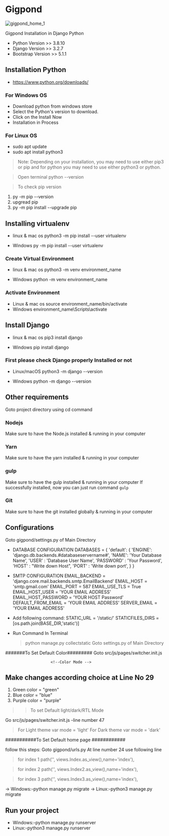 # Gigpond

![gigpond_home_1](https://user-images.githubusercontent.com/104790363/231290539-64715f7f-0136-4cd8-ac5c-d79f5eb84dae.png)

  Gigpond Installation in Django Python
  - Python Version >> 3.8.10
  - Django Version >> 3.2.7
  - Bootstrap Version >> 5.1.1

## Installation Python
 - https://www.python.org/downloads/
### For Windows OS 
 - Download python  from windows store
 - Select the Python's version to download.
 - Click on the Install Now
 - Installation in Process
### For Linux OS
 - sudo apt update
 - sudo apt install python3

> Note: Depending on your installation, you may need to use either pip3 or pip and for python you may need to use either python3 or python.

> Open terminal
  python --version
 
> To check pip version  
  1. py -m pip --version
  2. upgread pip 
  3. py -m pip install --upgrade pip

## Installing virtualenv   
  - linux & mac os
    python3 -m pip install --user virtualenv

  - Windows
    py -m pip install --user virtualenv

### Create Virtual Environment
  - linux & mac os
    python3 -m venv environment_name

  - Windows
    python -m venv environment_name

### Activate Environment
  - Linux & mac os
    source environment_name/bin/activate
  - Windows
    environment_name\Scripts\activate
 
## Install Django
  - linux & mac os
    pip3 install django

  - Windows
    pip install django
 
### First please check Django properly Installed or not
 - Linux/macOS
  python3 -m django --version

 - Windows
  python  -m django --version

## Other requirements
  Goto project directory using cd command

### Nodejs
  Make sure to have the Node.js installed & running in your computer

### Yarn
  Make sure to have the yarn installed & running in your computer

### gulp     
  Make sure to have the gulp installed & running in your computer
  If successfully installed, now you can just run command `gulp`

### Git
  Make sure to have the git installed globally & running in your computer

## Configurations
  Goto gigpond/settings.py of Main Directory

  - DATABASE CONFIGURATION
    DATABASES = {
        'default': {
            'ENGINE': 'django.db.backends.#databaseservername#',
            'NAME': 'Your Database Name',
            'USER' : 'Database User Name',
            'PASSWORD' : 'Your Password',
            'HOST' : "Write down Host",
            'PORT' : 'Write down port',
        }
    }

  - SMTP CONFIGURATION
    EMAIL_BACKEND = 'django.core.mail.backends.smtp.EmailBackend'
    EMAIL_HOST = 'smtp.gmail.com'
    EMAIL_PORT = 587
    EMAIL_USE_TLS = True
    EMAIL_HOST_USER = 'YOUR EMAIL ADDRESS'
    EMAIL_HOST_PASSWORD = 'YOUR HOST Password'
    DEFAULT_FROM_EMAIL = 'YOUR EMAIL ADDRESS'
    SERVER_EMAIL = 'YOUR EMAIL ADDRESS'

  - Add following command:
    STATIC_URL = '/static/'
    STATICFILES_DIRS = [os.path.join(BASE_DIR,'static')]

  - Run Command In Terminal
    > python manage.py collectstatic
    > Goto settings.py of Main Directory

#######To Set Default Color#########
Goto src/js/pages/switcher.init.js
<!--===========================================================================-->
                        <!--Color Mode -->
<!--===========================================================================-->
## Make changes according choice at Line No 29
1. Green 
color = "green"
2. Blue
color = "blue"
3. Purple 
color = "purple"

<!--===========================================================================-->
>> To set Default light/dark/RTL Mode
<!--===========================================================================-->
Go src/js/pages/switcher.init.js
-line number 47
<!--===========================================================================-->
> For Light theme
var mode = 'light'
> For Dark theme
var mode = 'dark'
<!--===========================================================================-->
<!--===========================================================================-->

###########To Set Default home page ############

follow this steps:
Goto  gigpond/urls.py
At line number 24 use following line 

> for index 1
path('', views.Index.as_view(),name='index'),

> for index 2
path('', views.Index2.as_view(),name='index'),

> for index 3
path('', views.Index3.as_view(),name='index'),

-> Windows:-python manage.py migrate
-> Linux:-python3 manage.py migrate

## Run your project
- Windows:-python manage.py runserver
- Linux:-python3 manage.py runserver